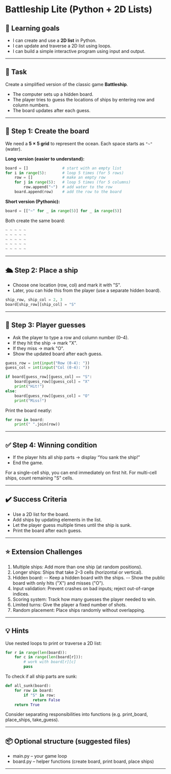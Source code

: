 # Battleship Lite (Python + 2D Lists)

## 🎯 Learning goals
- I can create and use a **2D list** in Python.  
- I can update and traverse a 2D list using loops.  
- I can build a simple interactive program using input and output.  

---

## 📖 Task
Create a simplified version of the classic game **Battleship**.

- The computer sets up a hidden board.  
- The player tries to guess the locations of ships by entering row and column numbers.  
- The board updates after each guess.  

---

## 📝 Step 1: Create the board
We need a **5 × 5 grid** to represent the ocean. Each space starts as `"~"` (water).

**Long version (easier to understand):**
```python
board = []               # start with an empty list
for i in range(5):       # loop 5 times (for 5 rows)
    row = []             # make an empty row
    for j in range(5):   # loop 5 times (for 5 columns)
        row.append("~")  # add water to the row
    board.append(row)    # add the row to the board
```

**Short version (Pythonic):**
```python
board = [["~" for _ in range(5)] for _ in range(5)]
```
Both create the same board:
```python
~ ~ ~ ~ ~
~ ~ ~ ~ ~
~ ~ ~ ~ ~
~ ~ ~ ~ ~
~ ~ ~ ~ ~
```

---

## 🛳️ Step 2: Place a ship
- Choose one location (row, col) and mark it with "S".
- Later, you can hide this from the player (use a separate hidden board).

```python
ship_row, ship_col = 2, 3
board[ship_row][ship_col] = "S"
```

---

## 🎯 Step 3: Player guesses
- Ask the player to type a row and column number (0–4).
- If they hit the ship → mark "X".
- If they miss → mark "O".
- Show the updated board after each guess.
  
```python
guess_row = int(input("Row (0-4): "))
guess_col = int(input("Col (0-4): "))

if board[guess_row][guess_col] == "S":
    board[guess_row][guess_col] = "X"
    print("Hit!")
else:
    board[guess_row][guess_col] = "O"
    print("Miss!")
```

Print the board neatly:
```python
for row in board:
    print(" ".join(row))
```

---

## ✅ Step 4: Winning condition
- If the player hits all ship parts → display “You sank the ship!”
- End the game.

For a single-cell ship, you can end immediately on first hit.
For multi-cell ships, count remaining "S" cells.

---

## ✔️ Success Criteria

- Use a 2D list for the board.
- Add ships by updating elements in the list.
- Let the player guess multiple times until the ship is sunk.
- Print the board after each guess.

---

## ⭐ Extension Challenges

1. Multiple ships: Add more than one ship (at random positions).
2. Longer ships: Ships that take 2–3 cells (horizontal or vertical).
3. Hidden board:
-- Keep a hidden board with the ships.
-- Show the public board with only hits ("X") and misses ("O").
4. Input validation: Prevent crashes on bad inputs; reject out-of-range indices.
5. Scoring system: Track how many guesses the player needed to win.
6. Limited turns: Give the player a fixed number of shots.
7. Random placement: Place ships randomly without overlapping.

---

## 💡 Hints

Use nested loops to print or traverse a 2D list:
```python
for r in range(len(board)):
    for c in range(len(board[r])):
        # work with board[r][c]
        pass
```

To check if all ship parts are sunk:
```python
def all_sunk(board):
    for row in board:
        if "S" in row:
            return False
    return True
```
Consider separating responsibilities into functions (e.g. print_board, place_ships, take_guess).

---

## 📦 Optional structure (suggested files)

- main.py – your game loop
- board.py – helper functions (create board, print board, place ships)

---
